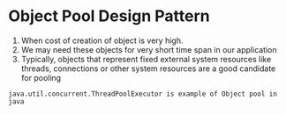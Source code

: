 # Object Pool Design Pattern
1. When cost of creation of object is very high.
2. We may need these objects for very short time span in our application
3. Typically, objects that represent fixed external system resources like threads, connections or other system resources are a good candidate for pooling

`java.util.concurrent.ThreadPoolExecutor is example of Object pool in java`